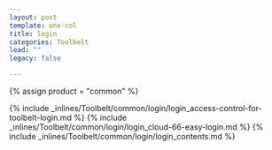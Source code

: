 ```yaml
---
layout: post
template: one-col
title: login
categories: Toolbelt
lead: ""
legacy: false

---
```

{% assign product = "common" %}

{% include _inlines/Toolbelt/common/login/login_access-control-for-toolbelt-login.md %}
{% include _inlines/Toolbelt/common/login/login_cloud-66-easy-login.md %}
{% include _inlines/Toolbelt/common/login/login_contents.md %}
